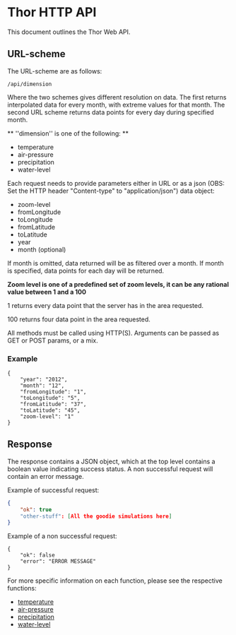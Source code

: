 # Thor HTTP API

This document outlines the Thor Web API.

## URL-scheme

The URL-scheme are as follows:

```
/api/dimension
```

Where the two schemes gives different resolution on data. The first returns interpolated data for every month, with extreme values for that month. The second URL scheme returns data points for every day during specified month. 

** ''dimension'' is one of the following: **

- temperature
- air-pressure
- precipitation
- water-level

Each request needs to provide parameters either in URL or as a json (OBS: Set the HTTP header "Content-type" to "application/json") data object: 

- zoom-level
- fromLongitude
- toLongitude
- fromLatitude
- toLatitude
- year
- month (optional)

If month is omitted, data returned will be as filtered over a month. If month is specified, data points for each day will be returned. 

**Zoom level is one of a predefined set of zoom levels, it can be any rational value between 1 and a 100**

1 returns every data point that the server has in the area requested.

100 returns four data point in the area requested.

All methods must be called using HTTP(S). Arguments can be passed as GET or POST params, or a mix.

### Example

```
{
	"year": "2012",
	"month": "12",
	"fromLongitude": "1",
	"toLongitude": "5",
	"fromLatitude": "37",
	"toLatitude": "45",
	"zoom-level": "1"
}
```


## Response

The response contains a JSON object, which at the top level contains a boolean value indicating success status. A non successful request will contain an error message. 

Example of successful request:

```json
{
    "ok": true
    "other-stuff": [All the goodie simulations here]
}
```

Example of a non successful request: 

```
{
    "ok": false
    "error": "ERROR MESSAGE"
}
```

For more specific information on each function, please see the respective functions:

- [temperature](temperature.md)
- [air-pressure](air-pressure.md)
- [precipitation](precipitation.md)
- [water-level](water-level.md)

